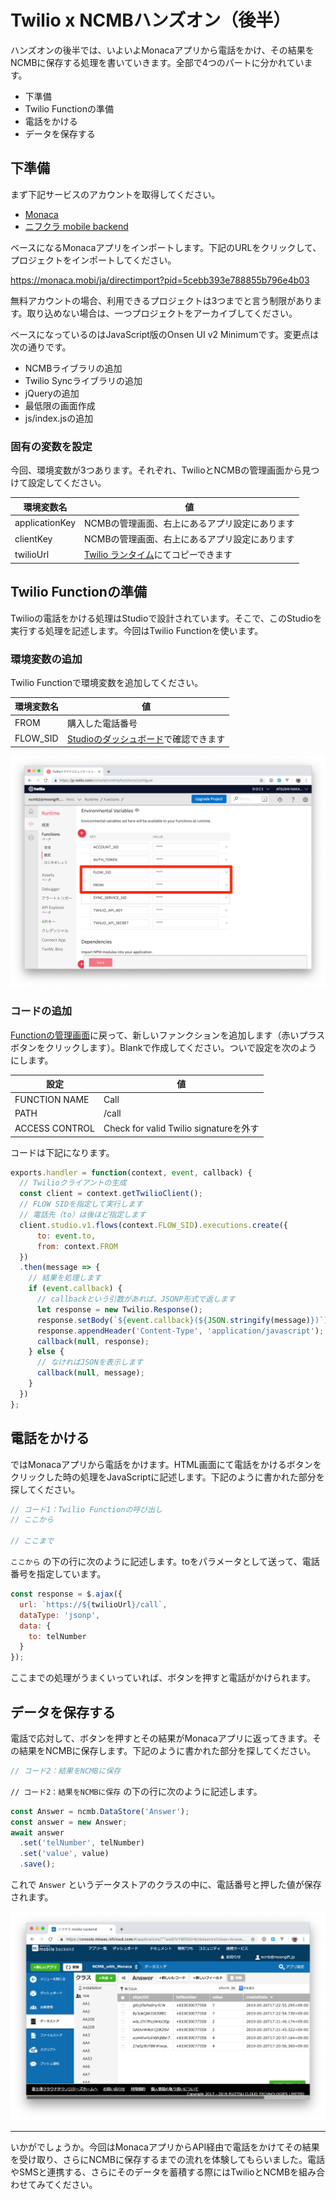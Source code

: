 # Twilio x NCMBハンズオン（後半）

ハンズオンの後半では、いよいよMonacaアプリから電話をかけ、その結果をNCMBに保存する処理を書いていきます。全部で4つのパートに分かれています。

- 下準備
- Twilio Functionの準備
- 電話をかける
- データを保存する

## 下準備

まず下記サービスのアカウントを取得してください。

- [Monaca](https://ja.monaca.io/)
- [ニフクラ mobile backend](https://mbaas.nifcloud.com/)

ベースになるMonacaアプリをインポートします。下記のURLをクリックして、プロジェクトをインポートしてください。

https://monaca.mobi/ja/directimport?pid=5cebb393e788855b796e4b03

無料アカウントの場合、利用できるプロジェクトは3つまでと言う制限があります。取り込めない場合は、一つプロジェクトをアーカイブしてください。

ベースになっているのはJavaScript版のOnsen UI v2 Minimumです。変更点は次の通りです。

- NCMBライブラリの追加
- Twilio Syncライブラリの追加
- jQueryの追加
- 最低限の画面作成
- js/index.jsの追加

### 固有の変数を設定

今回、環境変数が3つあります。それぞれ、TwilioとNCMBの管理画面から見つけて設定してください。

| 環境変数名 | 値 |
|----------|----------|
| applicationKey | NCMBの管理画面、右上にあるアプリ設定にあります |
| clientKey | NCMBの管理画面、右上にあるアプリ設定にあります |
| twilioUrl | [Twilio ランタイム](https://jp.twilio.com/console/runtime/overview)にてコピーできます |

## Twilio Functionの準備

Twilioの電話をかける処理はStudioで設計されています。そこで、このStudioを実行する処理を記述します。今回はTwilio Functionを使います。

### 環境変数の追加

Twilio Functionで環境変数を追加してください。

| 環境変数名 | 値 |
|----------|----------|
|FROM|購入した電話番号|
|FLOW_SID|[Studioのダッシュボード](https://jp.twilio.com/console/studio/dashboard)で確認できます|

![](img/image-3.png)

### コードの追加

[Functionの管理画面](https://jp.twilio.com/console/runtime/functions/manage)に戻って、新しいファンクションを追加します（赤いプラスボタンをクリックします）。Blankで作成してください。ついで設定を次のようにします。

|設定|値|
|-----|-----|
|FUNCTION NAME|Call|
|PATH|/call|
|ACCESS CONTROL|Check for valid Twilio signatureを外す|

コードは下記になります。

```js
exports.handler = function(context, event, callback) {
  // Twilioクライアントの生成
  const client = context.getTwilioClient();
  // FLOW SIDを指定して実行します
  // 電話先（to）は後ほど指定します
  client.studio.v1.flows(context.FLOW_SID).executions.create({
      to: event.to,
      from: context.FROM
  })
  .then(message => {
    // 結果を処理します
    if (event.callback) {
      // callbackという引数があれば、JSONP形式で返します
      let response = new Twilio.Response();
      response.setBody(`${event.callback}(${JSON.stringify(message)})`);
      response.appendHeader('Content-Type', 'application/javascript');
      callback(null, response);
    } else {
      // なければJSONを表示します
      callback(null, message);
    }
  })
};
```

## 電話をかける

ではMonacaアプリから電話をかけます。HTML画面にて電話をかけるボタンをクリックした時の処理をJavaScriptに記述します。下記のように書かれた部分を探してください。

```js
// コード1：Twilio Functionの呼び出し
// ここから

// ここまで
```

`ここから` の下の行に次のように記述します。toをパラメータとして送って、電話番号を指定しています。

```js
const response = $.ajax({
  url: `https://${twilioUrl}/call`,
  dataType: 'jsonp',
  data: {
    to: telNumber
  }
});
```

ここまでの処理がうまくいっていれば、ボタンを押すと電話がかけられます。

## データを保存する

電話で応対して、ボタンを押すとその結果がMonacaアプリに返ってきます。その結果をNCMBに保存します。下記のように書かれた部分を探してください。

```js
// コード2：結果をNCMBに保存
```

`// コード2：結果をNCMBに保存` の下の行に次のように記述します。

```js
const Answer = ncmb.DataStore('Answer');
const answer = new Answer;
await answer
  .set('telNumber', telNumber)
  .set('value', value)
  .save();
```

これで `Answer` というデータストアのクラスの中に、電話番号と押した値が保存されます。

![](img/image-4.png)

----

いかがでしょうか。今回はMonacaアプリからAPI経由で電話をかけてその結果を受け取り、さらにNCMBに保存するまでの流れを体験してもらいました。電話やSMSと連携する、さらにそのデータを蓄積する際にはTwilioとNCMBを組み合わせてみてください。

